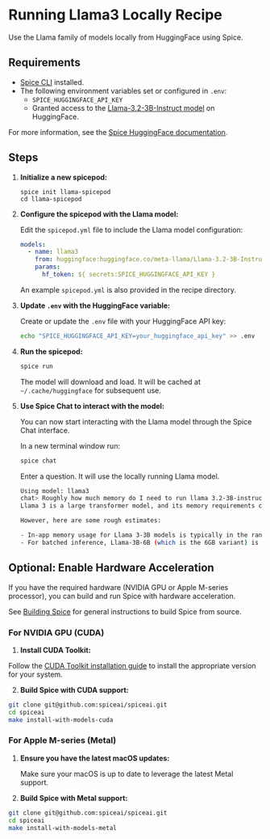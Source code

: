 # Running Llama3 Locally Recipe

Use the Llama family of models locally from HuggingFace using Spice.

## Requirements

- [Spice CLI](https://docs.spiceai.org/getting-started) installed.
- The following environment variables set or configured in `.env`:
  - `SPICE_HUGGINGFACE_API_KEY`
  - Granted access to the [Llama-3.2-3B-Instruct model](https://huggingface.co/meta-llama/Llama-3.2-3B-Instruct) on HuggingFace.

For more information, see the [Spice HuggingFace documentation](https://docs.spiceai.org/components/models/huggingface).

## Steps

1. **Initialize a new spicepod:**

   ```shell
   spice init llama-spicepod
   cd llama-spicepod
   ```

2. **Configure the spicepod with the Llama model:**

   Edit the `spicepod.yml` file to include the Llama model configuration:

   ```yaml
   models:
     - name: llama3
       from: huggingface:huggingface.co/meta-llama/Llama-3.2-3B-Instruct
       params:
         hf_token: ${ secrets:SPICE_HUGGINGFACE_API_KEY }
   ```

   An example `spicepod.yml` is also provided in the recipe directory.

3. **Update `.env` with the HuggingFace variable:**

   Create or update the `.env` file with your HuggingFace API key:

   ```sh
   echo "SPICE_HUGGINGFACE_API_KEY=your_huggingface_api_key" >> .env
   ```

4. **Run the spicepod:**

   ```sh
   spice run
   ```

   The model will download and load. It will be cached at `~/.cache/huggingface` for subsequent use.

5. **Use Spice Chat to interact with the model:**

   You can now start interacting with the Llama model through the Spice Chat interface.

   In a new terminal window run:

   ```sh
   spice chat
   ```

   Enter a question. It will use the locally running Llama model.

   ```sh
   Using model: llama3
   chat> Roughly how much memory do I need to run llama 3.2-3B-instruct locally as GBs?
   Llama 3 is a large transformer model, and its memory requirements can be significant. According to the Hugging Face documentation, the inference memory required for Llama 3-3B can vary depending on the specific use case and settings.

   However, here are some rough estimates:

   - In-app memory usage for Llama 3-3B models is typically in the range of 6-12 GB of memory per instance for inference.
   - For batched inference, Llama-3B-6B (which is the 6GB variant) is suggested to have around 12 GB per run, either in picoraw bytes (GB is the correct unit for your request).
   ```

## Optional: Enable Hardware Acceleration

If you have the required hardware (NVIDIA GPU or Apple M-series processor), you can build and run Spice with hardware acceleration.

See [Building Spice](https://github.com/spiceai/spiceai/blob/trunk/CONTRIBUTING.md#building) for general instructions to build Spice from source.

### For NVIDIA GPU (CUDA)

1. **Install CUDA Toolkit:**

Follow the [CUDA Toolkit installation guide](https://developer.nvidia.com/cuda-downloads) to install the appropriate version for your system.

2. **Build Spice with CUDA support:**

```sh
git clone git@github.com:spiceai/spiceai.git
cd spiceai
make install-with-models-cuda
```

### For Apple M-series (Metal)

1. **Ensure you have the latest macOS updates:**

   Make sure your macOS is up to date to leverage the latest Metal support.

2. **Build Spice with Metal support:**

```sh
git clone git@github.com:spiceai/spiceai.git
cd spiceai
make install-with-models-metal
```
